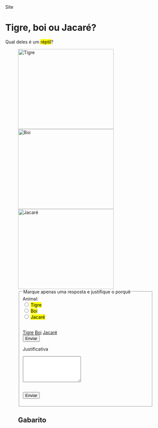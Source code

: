 <!Doctype html>
<html lang="pt.br">

<Style>
div{background-color:#cce; padding:30px}

</style>

<head>
  <meta charset="utf-8">
  <tittle>Site<tittle>
  <script src="src/script.html"></script>
</head>

<body>

  <h1>Tigre, boi ou Jacaré?</h1>

  <p> Qual deles é um <mark>réptil</mark>?</p>

<figure>
 <img src="img/download.jpg" tittle="Tigre" alt="Tigre" width="300" height="250">
 <img src="img/download (1).jpg" tittle="Boi" alt="Boi" width="300" height="250">
 <img src="img/download (2).jpg" tittle="Jacaré" alt="Jacaré" width="300" height="250">

<form action="cadastro.php" method="post">

<fieldset>

 <legend>Marque apenas uma resposta e justifique o porquê</legend>
Animal:<br>
 <input type="radio" name="animal" value="Tigre"> <mark>Tigre<br></mark>
 <input type="radio" name="animal" value="Boi"> <mark>Boi<br></mark>
 <input type="radio" name="animal" value="Jacaré"> <mark>Jacaré<br></mark>
 <br>

<a href="https://www.google.com.br/webhp?sourceid=chrome-instant&ion=1&espv=2&ie=UTF-8#q=animal+tigre" tabindex="1">Tigre</a>
<a href="https://www.google.com.br/webhp?sourceid=chrome-instant&ion=1&espv=2&ie=UTF-8#q=Boi" tabindex="2">Boi</a>
<a href="https://www.google.com.br/webhp?sourceid=chrome-instant&ion=1&espv=2&ie=UTF-8#q=Jacare" tabindex="3">Jacaré</a>
 <br>
 <input type="submit" name="btn-enviar" value="Enviar"><br>

 Justificativa<br>
<textarea name="mensagem" rows="5" cols="20"></textarea><br><br>
<button type="button">Enviar</Button><br>


 </fieldset>


 </form>

<h2>Gabarito</h2>
 <object width="1240" height="1000" data="Répteis.pdf"></object>


</body>


</html>
